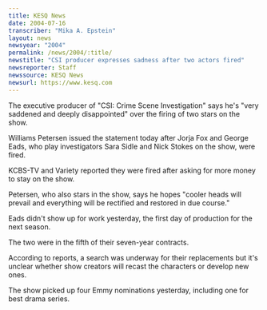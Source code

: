 ```yaml
---
title: KESQ News
date: 2004-07-16
transcriber: "Mika A. Epstein"
layout: news
newsyear: "2004"
permalink: /news/2004/:title/
newstitle: "CSI producer expresses sadness after two actors fired"
newsreporter: Staff
newssource: KESQ News
newsurl: https://www.kesq.com
---
```


The executive producer of "CSI: Crime Scene Investigation" says he's "very saddened and deeply disappointed" over the firing of two stars on the show.

Williams Petersen issued the statement today after Jorja Fox and George Eads, who play investigators Sara Sidle and Nick Stokes on the show, were fired.

KCBS-TV and Variety reported they were fired after asking for more money to stay on the show.

Petersen, who also stars in the show, says he hopes "cooler heads will prevail and everything will be rectified and restored in due course."

Eads didn't show up for work yesterday, the first day of production for the next season.

The two were in the fifth of their seven-year contracts.

According to reports, a search was underway for their replacements but it's unclear whether show creators will recast the characters or develop new ones.

The show picked up four Emmy nominations yesterday, including one for best drama series.
